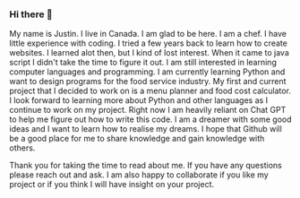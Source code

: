 ### Hi there 👋

My name is Justin. I live in Canada. I am glad to be here. I am a chef. I have little experience with coding. I tried a few years back to learn how to create websites. I learned alot then, but I kind of lost interest. When it came to java script I didn't take the time to figure it out. I am still interested in learning computer languages and programming. I am currently learning Python and want to design programs for the food service industry. My first and current project that I decided to work on is a menu planner and food cost calculator. I look forward to learning more about Python and other languages as I continue to work on my project. Right now I am heavily reliant on Chat GPT to help me figure out how to write this code. I am a dreamer with some good ideas and I want to learn how to realise my dreams. I hope that Github will be a good place for me to share knowledge and gain knowledge with others.

Thank you for taking the time to read about me. If you have any questions please reach out and ask. I am also happy to collaborate if you like my project or if you think I will have insight on your project.
<!--
**jmeiboom/jmeiboom** is a ✨ _special_ ✨ repository because its `README.md` (this file) appears on your GitHub profile.

Here are some ideas to get you started:

- 🔭 I’m currently working on ...
- 🌱 I’m currently learning ...
- 👯 I’m looking to collaborate on ...
- 🤔 I’m looking for help with ...
- 💬 Ask me about ...
- 📫 How to reach me: ...
- 😄 Pronouns: ...
- ⚡ Fun fact: ...
-->
